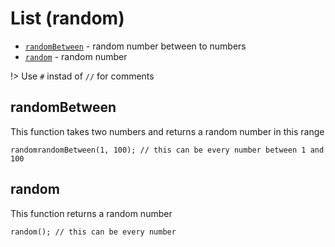 # List (random)
* [`randomBetween`](#randomBetween) - random number between to numbers
* [`random`](#random) - random number

!> Use `#` instad of `//` for comments

## randomBetween
This function takes two numbers and returns a random number in this range
```clike
randomrandomBetween(1, 100); // this can be every number between 1 and 100 
```

## random
This function returns a random number
```clike
random(); // this can be every number 
```
